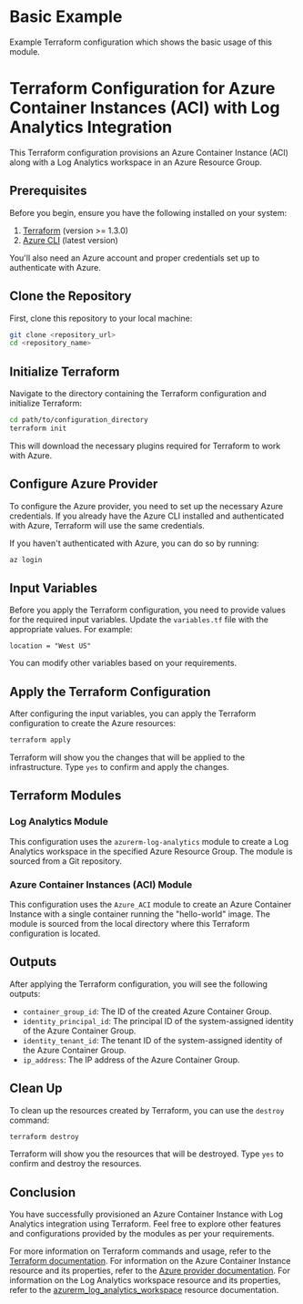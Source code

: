 # Basic Example

Example Terraform configuration which shows the basic usage of this module.

# Terraform Configuration for Azure Container Instances (ACI) with Log Analytics Integration

This Terraform configuration provisions an Azure Container Instance (ACI) along with a Log Analytics workspace in an Azure Resource Group.

## Prerequisites

Before you begin, ensure you have the following installed on your system:

1. [Terraform](https://www.terraform.io/downloads.html) (version >= 1.3.0)
2. [Azure CLI](https://docs.microsoft.com/en-us/cli/azure/install-azure-cli) (latest version)

You'll also need an Azure account and proper credentials set up to authenticate with Azure.

## Clone the Repository

First, clone this repository to your local machine:

```bash
git clone <repository_url>
cd <repository_name>
```

## Initialize Terraform

Navigate to the directory containing the Terraform configuration and initialize Terraform:

```bash
cd path/to/configuration_directory
terraform init
```

This will download the necessary plugins required for Terraform to work with Azure.

## Configure Azure Provider

To configure the Azure provider, you need to set up the necessary Azure credentials. If you already have the Azure CLI installed and authenticated with Azure, Terraform will use the same credentials.

If you haven't authenticated with Azure, you can do so by running:

```bash
az login
```

## Input Variables

Before you apply the Terraform configuration, you need to provide values for the required input variables. Update the `variables.tf` file with the appropriate values. For example:

```hcl
location = "West US"
```

You can modify other variables based on your requirements.

## Apply the Terraform Configuration

After configuring the input variables, you can apply the Terraform configuration to create the Azure resources:

```bash
terraform apply
```

Terraform will show you the changes that will be applied to the infrastructure. Type `yes` to confirm and apply the changes.

## Terraform Modules

### Log Analytics Module

This configuration uses the `azurerm-log-analytics` module to create a Log Analytics workspace in the specified Azure Resource Group. The module is sourced from a Git repository.

### Azure Container Instances (ACI) Module

This configuration uses the `Azure_ACI` module to create an Azure Container Instance with a single container running the "hello-world" image. The module is sourced from the local directory where this Terraform configuration is located.

## Outputs

After applying the Terraform configuration, you will see the following outputs:

- `container_group_id`: The ID of the created Azure Container Group.
- `identity_principal_id`: The principal ID of the system-assigned identity of the Azure Container Group.
- `identity_tenant_id`: The tenant ID of the system-assigned identity of the Azure Container Group.
- `ip_address`: The IP address of the Azure Container Group.

## Clean Up

To clean up the resources created by Terraform, you can use the `destroy` command:

```bash
terraform destroy
```

Terraform will show you the resources that will be destroyed. Type `yes` to confirm and destroy the resources.

## Conclusion

You have successfully provisioned an Azure Container Instance with Log Analytics integration using Terraform. Feel free to explore other features and configurations provided by the modules as per your requirements.

For more information on Terraform commands and usage, refer to the [Terraform documentation](https://www.terraform.io/docs/cli/commands/index.html). For information on the Azure Container Instance resource and its properties, refer to the [Azure provider documentation](https://registry.terraform.io/providers/hashicorp/azurerm/latest/docs/resources/container_group). For information on the Log Analytics workspace resource and its properties, refer to the [azurerm_log_analytics_workspace](https://registry.terraform.io/providers/hashicorp/azurerm/latest/docs/resources/log_analytics_workspace) resource documentation.